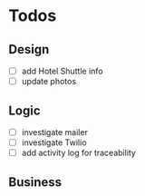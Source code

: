 # Todos
## Design
- [ ] add Hotel Shuttle info
- [ ] update photos

## Logic
- [ ] investigate mailer
- [ ] investigate Twilio
- [ ] add activity log for traceability

## Business
